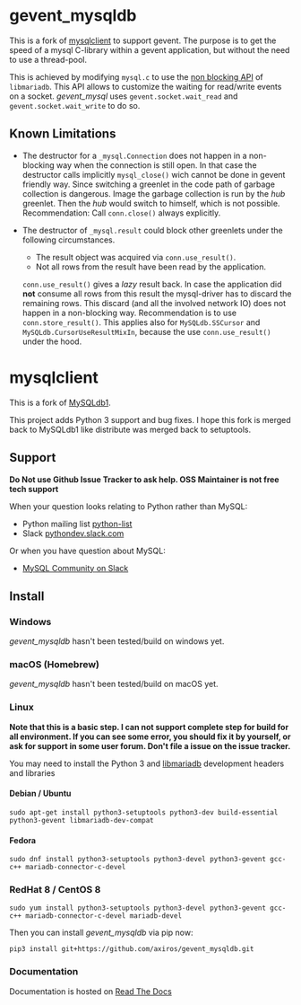 # gevent_mysqldb

This is a fork of [mysqlclient](https://github.com/PyMySQL/mysqlclient-python) to support gevent.
The purpose is to get the speed of a mysql C-library within a gevent application,
but without the need to use a thread-pool.

This is achieved by modifying `mysql.c` to use the
[non blocking API](https://mariadb.com/kb/en/using-the-non-blocking-library/) of `libmariadb`.
This API allows to customize the waiting for read/write events on a socket.
*gevent_mysql* uses `gevent.socket.wait_read` and `gevent.socket.wait_write` to do so.


## Known Limitations

* The destructor for a `_mysql.Connection` does not happen in a non-blocking way
  when the connection is still open. In that case the destructor calls implicitly
  `mysql_close()` wich cannot be done in gevent friendly way.
  Since switching a greenlet in the code path of garbage collection
  is dangerous. Image the garbage collection is run by the *hub* greenlet. Then
  the *hub* would switch to himself, which is not possible.
  Recommendation: Call `conn.close()` always explicitly.

* The destructor of `_mysql.result` could block other greenlets under the following circumstances.
    * The result object was acquired via `conn.use_result()`.
    * Not all rows from the result have been read by the application.

  `conn.use_result()` gives a *lazy* result back. In case the application
  did **not** consume all rows from this result the mysql-driver has to discard the remaining
  rows. This discard (and all the involved network IO) does not happen in a non-blocking
  way. Recommendation is to use `conn.store_result()`.
  This applies also for `MySQLdb.SSCursor` and `MySQLdb.CursorUseResultMixIn`,
  because the use `conn.use_result()` under the hood.

# mysqlclient

This is a fork of [MySQLdb1](https://github.com/farcepest/MySQLdb1).

This project adds Python 3 support and bug fixes.
I hope this fork is merged back to MySQLdb1 like distribute was merged back to setuptools.


## Support

**Do Not use Github Issue Tracker to ask help.  OSS Maintainer is not free tech support**

When your question looks relating to Python rather than MySQL:

* Python mailing list [python-list](https://mail.python.org/mailman/listinfo/python-list)
* Slack [pythondev.slack.com](https://pyslackers.com/web/slack)

Or when you have question about MySQL:

* [MySQL Community on Slack](https://lefred.be/mysql-community-on-slack/)


## Install

### Windows

*gevent_mysqldb* hasn't been tested/build on windows yet.

### macOS (Homebrew)

*gevent_mysqldb* hasn't been tested/build on macOS yet.

### Linux

**Note that this is a basic step.  I can not support complete step for build for all
environment.  If you can see some error, you should fix it by yourself, or ask for
support in some user forum.  Don't file a issue on the issue tracker.**

You may need to install the Python 3 and [libmariadb](https://downloads.mariadb.org/connector-c/) development headers and libraries

#### Debian / Ubuntu

`sudo apt-get install python3-setuptools python3-dev build-essential python3-gevent libmariadb-dev-compat`

#### Fedora

`sudo dnf install python3-setuptools python3-devel python3-gevent gcc-c++ mariadb-connector-c-devel`

### RedHat 8 / CentOS 8

`sudo yum install python3-setuptools python3-devel python3-gevent gcc-c++ mariadb-connector-c-devel mariadb-devel`


Then you can install *gevent_mysqldb* via pip now:

```
pip3 install git+https://github.com/axiros/gevent_mysqldb.git

```

### Documentation

Documentation is hosted on [Read The Docs](https://mysqlclient.readthedocs.io/)

